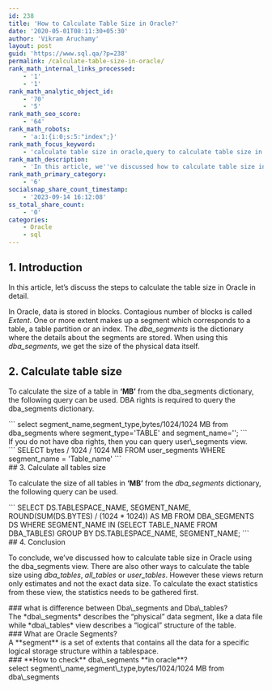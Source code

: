 ```yaml
---
id: 238
title: 'How to Calculate Table Size in Oracle?'
date: '2020-05-01T08:11:30+05:30'
author: 'Vikram Aruchamy'
layout: post
guid: 'https://www.sql.qa/?p=238'
permalink: /calculate-table-size-in-oracle/
rank_math_internal_links_processed:
    - '1'
    - '1'
rank_math_analytic_object_id:
    - '70'
    - '5'
rank_math_seo_score:
    - '64'
rank_math_robots:
    - 'a:1:{i:0;s:5:"index";}'
rank_math_focus_keyword:
    - 'calculate table size in oracle,query to calculate table size in oracle,oracle calculate table size with lobs,oracle calculate table size in mb,oracle calculate table size in gb'
rank_math_description:
    - 'In this article, we''ve discussed how to calculate table size in Oracle using the dba_segments views(for. individual tables and All tables). '
rank_math_primary_category:
    - '6'
socialsnap_share_count_timestamp:
    - '2023-09-14 16:12:08'
ss_total_share_count:
    - '0'
categories:
    - Oracle
    - sql
---
```


## <span class="ez-toc-section" id="1_introduction"></span>1. Introduction<span class="ez-toc-section-end"></span>

In this article, let’s discuss the steps to calculate the table size in Oracle in detail.

In Oracle, data is stored in blocks. Contagious number of blocks is called *Extent*. One or more extent makes up a segment which corresponds to a table, a table partition or an index. The *dba\_segments* is the dictionary where the details about the segments are stored. When using this *dba\_segments*, we get the size of the physical data itself.

## <span class="ez-toc-section" id="2_calculate_table_size"></span>2. Calculate table size<span class="ez-toc-section-end"></span>

To calculate the size of a table in **‘MB’** from the dba\_segments dictionary, the following query can be used. DBA rights is required to query the dba\_segments dictionary.

<div class="wp-block-codemirror-blocks-code-block code-block">```
select segment_name,segment_type,bytes/1024/1024 MB
 from dba_segments
 where segment_type='TABLE' and segment_name='<yourtablename>';
```

</div>If you do not have dba rights, then you can query user\_segments view.

<div class="wp-block-codemirror-blocks-code-block code-block">```
SELECT bytes / 1024 / 1024 MB 
FROM   user_segments 
WHERE  segment_name = 'Table_name' 
```

</div>## <span class="ez-toc-section" id="3_calculate_all_tables_size"></span>3. Calculate all tables size<span class="ez-toc-section-end"></span>

To calculate the size of all tables in **‘MB’** from the *dba\_segments* dictionary, the following query can be used.

<div class="wp-block-codemirror-blocks-code-block code-block">```
SELECT DS.TABLESPACE_NAME, SEGMENT_NAME, ROUND(SUM(DS.BYTES) / (1024 * 1024)) AS MB
  FROM DBA_SEGMENTS DS
  WHERE SEGMENT_NAME IN (SELECT TABLE_NAME FROM DBA_TABLES)
 GROUP BY DS.TABLESPACE_NAME,
       SEGMENT_NAME;                                                              
```

</div>## <span class="ez-toc-section" id="4_conclusion"></span>4. Conclusion<span class="ez-toc-section-end"></span>

To conclude, we’ve discussed how to calculate table size in Oracle using the dba\_segments view. There are also other ways to calculate the table size using *dba\_tables*, *all\_tables* or *user\_tables*. However these views return only estimates and not the exact data size. To calculate the exact statistics from these view, the statistics needs to be gathered first.

<div class="rank-math-block" id="rank-math-faq"><div class="rank-math-list "><div class="rank-math-list-item" id="faq-question-1588300320832">### what is difference between Dba\_segments and Dba\_tables?

<div class="rank-math-answer ">The *dba\_segments* describes the “physical” data segment, like a data file while *dba\_tables* view describes a “logical” structure of the table.

</div></div><div class="rank-math-list-item" id="faq-question-1588300344670">### What are Oracle Segments?

<div class="rank-math-answer ">A **segment** is a set of extents that contains all the data for a specific logical storage structure within a tablespace.

</div></div><div class="rank-math-list-item" id="faq-question-1588300472307">### **How to check** dba\_segments **in oracle**?

<div class="rank-math-answer ">select segment\_name,segment\_type,bytes/1024/1024 MB  
from dba\_segments

</div></div></div></div>